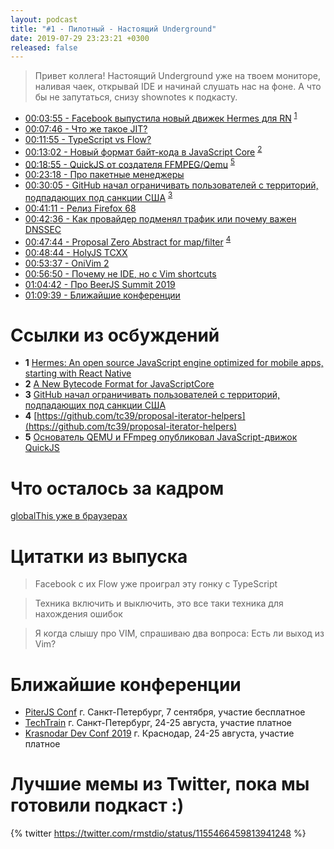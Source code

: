 ```yaml
---
layout: podcast
title: "#1 - Пилотный - Настоящий Underground"
date: 2019-07-29 23:23:21 +0300
released: false
---
```


> Привет коллега! Настоящий Underground уже на твоем мониторе, наливая чаек, открывай IDE и начинай слушать нас на фоне. А что бы не запутаться, снизу shownotes к подкасту.

- [00:03:55 - Facebook выпустила новый движек Hermes для RN](#) <sup>[1](#note1)</sup>
- [00:07:46 - Что же такое JIT?](#)
- [00:11:55 - TypeScript vs Flow?](#)
- [00:13:02 - Новый формат байт-кода в JavaScript Core](#) <sup>[2](#note2)</sup>
- [00:18:55 - QuickJS от создателя FFMPEG/Qemu](#) <sup>[5](#note5)</sup>
- [00:23:18 - Про пакетные менеджеры](#)
- [00:30:05 - GitHub начал ограничивать пользователей с территорий, подпадающих под санкции США](#) <sup>[3](#note4)</sup>
- [00:41:11 - Релиз Firefox 68](#)
- [00:42:36 - Как провайдер подменял трафик или почему важен DNSSEC](#)
- [00:47:44 - Proposal Zero Abstract for map/filter](#) <sup>[4](#note4)</sup>
- [00:48:44 - HolyJS TCXX](#)
- [00:53:37 - OniVim 2](#)
- [00:56:50 - Почему не IDE, но с Vim shortcuts](#)
- [01:04:42 - Про BeerJS Summit 2019](#)
- [01:09:39 - Ближайшие конференции](#)

# Ссылки из осбуждений

- <b id="note1">1</b> [Hermes: An open source JavaScript engine optimized for mobile apps, starting with React Native](https://code.fb.com/android/hermes/)
- <b id="note2">2</b> [A New Bytecode Format for JavaScriptCore](https://webkit.org/blog/9329/a-new-bytecode-format-for-javascriptcore/)
- <b id="note3">3</b> [GitHub начал ограничивать пользователей с территорий, подпадающих под санкции США](https://www.opennet.ru/opennews/art.shtml?num=51180)
- <b id="note4">4</b> [https://github.com/tc39/proposal-iterator-helpers](https://github.com/tc39/proposal-iterator-helpers)
- <b id="note5">5</b> [Основатель QEMU и FFmpeg опубликовал JavaScript-движок QuickJS](https://www.opennet.ru/opennews/art.shtml?num=51079)

# Что осталось за кадром

[globalThis уже в браузерах](https://v8.dev/features/globalthis)

# Цитатки из выпуска

> Facebook с их Flow уже проиграл эту гонку с TypeScript

> Техника включить и выключить, это все таки техника для нахождения ошибок

> Я когда слышу про VIM, спрашиваю два вопроса: Есть ли выход из Vim?

# Ближайшие конференции

- [PiterJS Conf](https://piterjs.org/) г. Санкт-Петербург, 7 сентября, участие бесплатное
- [TechTrain](https://techtrain.ru/) г. Санкт-Петербург, 24-25 августа, участие платное
- [Krasnodar Dev Conf 2019](https://krd.dev/events/14) г. Краснодар, 24-25 августа, участие платное

# Лучшие мемы из Twitter, пока мы готовили подкаст :)

{% twitter https://twitter.com/rmstdio/status/1155466459813941248 %}
